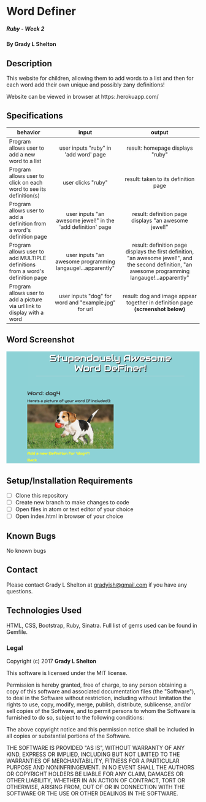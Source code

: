 # Word Definer

##### Ruby - Week 2

#### By Grady L Shelton

## Description
This website for children, allowing them to add words to a list and then for each word add their own unique and possibly zany definitions!

Website can be viewed in browser at https:.herokuapp.com/

## Specifications

| behavior |  input   |  output  |
|----------|:--------:|:--------:|
|Program allows user to add a new word to a list|user inputs "ruby" in 'add word' page|result: homepage displays "ruby"|
|Program allows user to click on each word to see its definition(s)|user clicks "ruby"|result: taken to its definition page|
|Program allows user to add a definition from a word's definition page|user inputs "an awesome jewel!" in the 'add definition' page|result: definition page displays "an awesome jewel!"|
|Program allows user to add MULTIPLE definitions from a word's definition page|user inputs "an awesome programming langauge!...apparently"|result: definition page displays the first definition, "an awesome jewel!", and the second definition, "an awesome programming langauge!...apparently"|
|Program allows user to add a picture via url link to display with a word|user inputs "dog" for word and "example.jpg" for url|result: dog and image appear together in definition page **(screenshot below)**|

## Word Screenshot
![Image of Screenshot](public/img/screenshot.png)

## Setup/Installation Requirements

- [ ] Clone this repository
- [ ] Create new branch to make changes to code
- [ ] Open files in atom or text editor of your choice
- [ ] Open index.html in browser of your choice

## Known Bugs
No known bugs
## Contact

Please contact Grady L Shelton at gradyish@gmail.com if you have any questions.

## Technologies Used

HTML, CSS, Bootstrap, Ruby, Sinatra. Full list of gems used can be found in Gemfile.

### Legal

Copyright (c) 2017 **Grady L Shelton**

This software is licensed under the MIT license.

Permission is hereby granted, free of charge, to any person obtaining a copy
of this software and associated documentation files (the "Software"), to deal
in the Software without restriction, including without limitation the rights
to use, copy, modify, merge, publish, distribute, sublicense, and/or sell
copies of the Software, and to permit persons to whom the Software is
furnished to do so, subject to the following conditions:

The above copyright notice and this permission notice shall be included in
all copies or substantial portions of the Software.

THE SOFTWARE IS PROVIDED "AS IS", WITHOUT WARRANTY OF ANY KIND, EXPRESS OR
IMPLIED, INCLUDING BUT NOT LIMITED TO THE WARRANTIES OF MERCHANTABILITY,
FITNESS FOR A PARTICULAR PURPOSE AND NONINFRINGEMENT. IN NO EVENT SHALL THE
AUTHORS OR COPYRIGHT HOLDERS BE LIABLE FOR ANY CLAIM, DAMAGES OR OTHER
LIABILITY, WHETHER IN AN ACTION OF CONTRACT, TORT OR OTHERWISE, ARISING FROM,
OUT OF OR IN CONNECTION WITH THE SOFTWARE OR THE USE OR OTHER DEALINGS IN
THE SOFTWARE.
